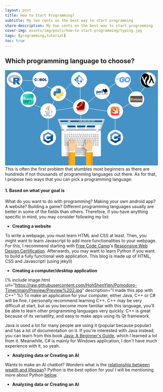 ```yaml
---
layout: post
title: How to Start Programming?
subtitle: My two cents on the best way to start programming
share-description: My two cents on the best way to start programming
cover-img: assets/img/posts/how-to-start-programming/typing.jpg
tags: [programming,tutorial]
toc: true
---
```


## Which programming language to choose?
<img src="../assets/img/posts/how-to-start-programming/programming-languages.jpg" alt="programming languages" class="mx-auto">
This is often the first problem that stumbles most beginners as there are hundreds
if not thousands of programming languages out there. As for that, I propose two
ways that you can pick a programming language:

#### 1. Based on what your goal is
What do you want to do with programming? Making your own android app? A website?
Building a game? Different programming languages usually are better in some
of the fields than others. Therefore, if you have anything specific in mind,
you may consider following my list:

- **Creating a website**

To write a webpage, you must learn HTML and CSS at least. Then, you might want to
learn Javascript to add more functionalities to your webpage. For this, I
recommend starting with [Free Code Camp](freecodecamp.org/)'s 
[Responsive Web Design Certification](https://www.freecodecamp.org/learn/responsive-web-design/).
Afterwards, you may want to learn Python if you want to build a fully functional
web application. This blog is made up of HTML, CSS and Javascript! (using jekyll)

- **Creating a computer/desktop application**

{% include image.html url="https://raw.githubusercontent.com/HohShenYien/Pomodoro-Timer/main/Preview/Preview%202.jpg" description="I made this app with C++" %}
To make an application for your computer, either Java, C++ or C# will be fine.
I personally recommend learning C++. C++ may be very difficult at start, but as you
become more familiar with this language, you'll be able to learn other programming
languages very quickly. C++ is great because of its versatility, and easy to make
apps using its Qt framework.

Java is used a lot for many people are using it (popular because popular) and has 
a lot of documentation on it. If you're interested with Java instead, you can learn from
this book [Java: A Beginner's Guide](https://www.amazon.com/Java-Beginners-Eighth-Herbert-Schildt/dp/1260440214), which I learned a lot from it. 
Meanwhile, C# is mainly for Windows application, I don't have much experience with it,
so yeah.

- **Analyzing data or Creating an AI**

Wants to make an AI chatbot? Wonders what is the [relationship between wealth and lifespan](https://www.theguardian.com/society/2020/jan/15/being-wealthy-adds-nine-years-to-life-expectancy-says-study)? Python is the best option for 
you! I will be mentioning more about Python [below](#python).

- **Analyzing data or Creating an AI**
